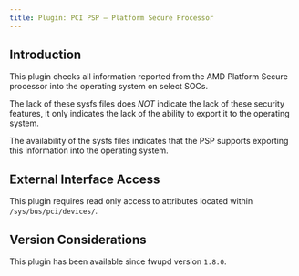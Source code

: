 ```yaml
---
title: Plugin: PCI PSP — Platform Secure Processor
---
```


## Introduction

This plugin checks all information reported from the AMD Platform Secure processor into
the operating system on select SOCs.

The lack of these sysfs files does *NOT* indicate the lack of these security features, it only
indicates the lack of the ability to export it to the operating system.

The availability of the sysfs files indicates that the PSP supports exporting this information
into the operating system.

## External Interface Access

This plugin requires read only access to attributes located within `/sys/bus/pci/devices/`.

## Version Considerations

This plugin has been available since fwupd version `1.8.0`.
